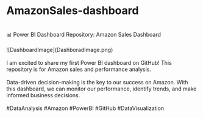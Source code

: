 # AmazonSales-dashboard
<br>
📊 Power BI Dashboard Repository: Amazon Sales Dashboard 
<br>
<br>
![DashboardImage](DashboradImage.png)<br>
<br>
I am excited to share my first Power BI dashboard on GitHub! This repository is for Amazon sales and performance analysis.
<br>
<br>
Data-driven decision-making is the key to our success on Amazon. With this dashboard, we can monitor our performance, identify trends, and make informed business decisions.
<br>
<br>
#DataAnalysis #Amazon #PowerBI #GitHub #DataVisualization
